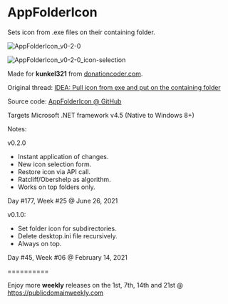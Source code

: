 # AppFolderIcon
Sets icon from .exe files on their containing folder.

![AppFolderIcon_v0-2-0](https://user-images.githubusercontent.com/54631779/123525579-c77e0100-d69f-11eb-8a7c-b4e4ef74f33b.png)

![AppFolderIcon_v0-2-0_icon-selection](https://user-images.githubusercontent.com/54631779/123525581-c8af2e00-d69f-11eb-8fce-892380c3d830.png)

Made for **kunkel321** from [donationcoder.com](https://www.donationcoder.com).

Original thread: [IDEA: Pull icon from exe and put on the containing folder](https://www.donationcoder.com/forum/index.php?topic=51070.0)

Source code: [AppFolderIcon @ GitHub](https://github.com/publicdomain/appfoldericon)

Targets Microsoft .NET framework v4.5 (Native to Windows 8+)

Notes:

v0.2.0
- Instant application of changes.
- New icon selection form. 
- Restore icon via API call.
- Ratcliff/Obershelp as algorithm.
- Works on top folders only.

Day #177, Week #25 @ June 26, 2021

v0.1.0:
- Set folder icon for subdirectories.
- Delete desktop.ini file recursively.
- Always on top.

Day #45, Week #06 @ February 14, 2021

==========

Enjoy more **weekly** releases on the 1st, 7th, 14th and 21st @ https://publicdomainweekly.com
